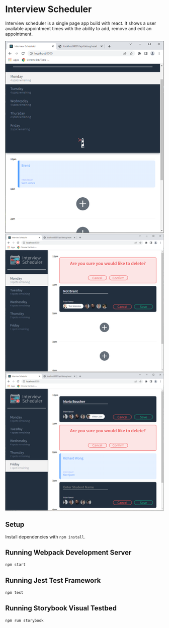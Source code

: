 # Interview Scheduler

Interview scheduler is a single page app build with react. It shows a user available appointment times with the ability to add, remove and edit an appointment.

!["Mobile View"](https://github.com/firewallfail/scheduler/blob/master/docs/Mobile.PNG?raw=true)
!["Delete and Edit"](https://github.com/firewallfail/scheduler/blob/master/docs/Delete_Edit.PNG?raw=true)
!["All form states"](https://github.com/firewallfail/scheduler/blob/master/docs/All_States.PNG?raw=true)

## Setup

Install dependencies with `npm install`.

## Running Webpack Development Server

```sh
npm start
```

## Running Jest Test Framework

```sh
npm test
```

## Running Storybook Visual Testbed

```sh
npm run storybook
```
